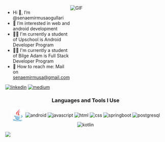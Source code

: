 <img align="right" alt="GIF" src="https://media.tenor.com/S59bPkT0pqcAAAAC/programming.gif" width="300" height="220" />

- Hi 👋, I’m @senaemirmusaogullari
- 👀 I’m interested in web and android development
- 👩‍💻 I'm currently a student of Upschool is Android Developer Program
- 👩‍💻 I'm currently a student of Bilge Adam is Full Stack Developer Program
- 📧 How to reach me: Mail on senaemirmusa@gmail.com
  
[![linkedin](https://img.shields.io/badge/Linkedin-000000?style=for-the-badge&logo=Linkedin&logoColor=blue)](https://www.linkedin.com/in/sena-emirmusaoğulları-b43358184/)
[![medium](https://img.shields.io/badge/Medium-000000?style=for-the-badge&logo=Medium&logoColor=red)](https://medium.com/@senaemirmusa)

<h3 align="center">Languages and Tools I Use</h3>

<p align="center">
  <img align="center" src="https://raw.githubusercontent.com/devicons/devicon/master/icons/java/java-original.svg" alt="java" width="40" height="40"/>
  <img align="center" src="https://developer.android.com/images/logos/android.svg" alt="android" width="40" height="40"/>
   <img align="center" src="https://logos-world.net/wp-content/uploads/2023/02/JavaScript-Logo.png" alt="javascript" width="40" height="40"/>
   <img align="center" src="https://upload.wikimedia.org/wikipedia/commons/6/61/HTML5_logo_and_wordmark.svg" alt="html" width="40" height="40"/>
   <img align="center" src="https://upload.wikimedia.org/wikipedia/commons/d/d5/CSS3_logo_and_wordmark.svg" alt="css" width="40" height="40"/>
   <img align="center" src="https://upload.wikimedia.org/wikipedia/commons/7/79/Spring_Boot.svg" alt="springboot" width="40" height="40"/>
  <img align="center" src="https://upload.wikimedia.org/wikipedia/commons/2/29/Postgresql_elephant.svg" alt="postgresql" width="40" height="40"/>
  <img align="center" src="https://www.vectorlogo.zone/logos/kotlinlang/kotlinlang-icon.svg" alt="kotlin" width="40" height="40"/>
</p>

![](https://github-readme-streak-stats.herokuapp.com/?user=senaemirmusaogullari&theme=dark&hide_border=false)<br/>






<!---
senaemirmusaogullari/senaemirmusaogullari is a ✨ special ✨ repository because its `README.md` (this file) appears on your GitHub profile.
You can click the Preview link to take a look at your changes.
--->
